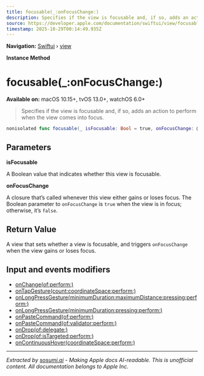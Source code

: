```yaml
---
title: focusable(_:onFocusChange:)
description: Specifies if the view is focusable and, if so, adds an action to perform when the view comes into focus.
source: https://developer.apple.com/documentation/swiftui/view/focusable(_:onfocuschange:)
timestamp: 2025-10-29T00:14:49.935Z
---
```


**Navigation:** [Swiftui](/documentation/swiftui) › [view](/documentation/swiftui/view)

**Instance Method**

# focusable(_:onFocusChange:)

**Available on:** macOS 10.15+, tvOS 13.0+, watchOS 6.0+

> Specifies if the view is focusable and, if so, adds an action to perform when the view comes into focus.

```swift
nonisolated func focusable(_ isFocusable: Bool = true, onFocusChange: @escaping (Bool) -> Void = { _ in }) -> some View
```

## Parameters

**isFocusable**

A Boolean value that indicates whether this view is focusable.



**onFocusChange**

A closure that’s called whenever this view either gains or loses focus. The Boolean parameter to `onFocusChange` is `true` when the view is in focus; otherwise, it’s `false`.



## Return Value

A view that sets whether a view is focusable, and triggers `onFocusChange` when the view gains or loses focus.

## Input and events modifiers

- [onChange(of:perform:)](/documentation/swiftui/view/onchange(of:perform:))
- [onTapGesture(count:coordinateSpace:perform:)](/documentation/swiftui/view/ontapgesture(count:coordinatespace:perform:)-36x9h)
- [onLongPressGesture(minimumDuration:maximumDistance:pressing:perform:)](/documentation/swiftui/view/onlongpressgesture(minimumduration:maximumdistance:pressing:perform:))
- [onLongPressGesture(minimumDuration:pressing:perform:)](/documentation/swiftui/view/onlongpressgesture(minimumduration:pressing:perform:))
- [onPasteCommand(of:perform:)](/documentation/swiftui/view/onpastecommand(of:perform:)-4f78f)
- [onPasteCommand(of:validator:perform:)](/documentation/swiftui/view/onpastecommand(of:validator:perform:)-964k1)
- [onDrop(of:delegate:)](/documentation/swiftui/view/ondrop(of:delegate:)-2vr9o)
- [onDrop(of:isTargeted:perform:)](/documentation/swiftui/view/ondrop(of:istargeted:perform:))
- [onContinuousHover(coordinateSpace:perform:)](/documentation/swiftui/view/oncontinuoushover(coordinatespace:perform:)-8gyrl)

---

*Extracted by [sosumi.ai](https://sosumi.ai) - Making Apple docs AI-readable.*
*This is unofficial content. All documentation belongs to Apple Inc.*
